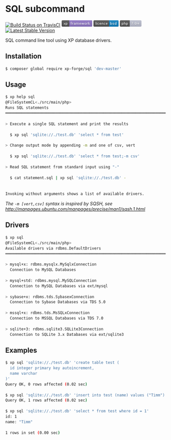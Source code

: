 SQL subcommand
==============

[![Build Status on TravisCI](https://secure.travis-ci.org/xp-forge/sql.svg)](http://travis-ci.org/xp-forge/sql)
[![XP Framework Module](https://raw.githubusercontent.com/xp-framework/web/master/static/xp-framework-badge.png)](https://github.com/xp-framework/core)
[![BSD Licence](https://raw.githubusercontent.com/xp-framework/web/master/static/licence-bsd.png)](https://github.com/xp-framework/core/blob/master/LICENCE.md)
[![Required PHP 7.0+](https://raw.githubusercontent.com/xp-framework/web/master/static/php-7_0plus.png)](http://php.net/)
[![Latest Stable Version](https://poser.pugx.org/xp-forge/sql/version.png)](https://packagist.org/packages/xp-forge/sql)

SQL command line tool using XP database drivers.

## Installation

```bash
$ composer global require xp-forge/sql 'dev-master'
```

## Usage
```bash
$ xp help sql
@FileSystemCL<./src/main/php>
Runs SQL statements
════════════════════════════════════════════════════════════════════════

> Execute a single SQL statement and print the results

  $ xp sql 'sqlite://./test.db' 'select * from test'

> Change output mode by appending -m and one of csv, vert

  $ xp sql 'sqlite://./test.db' 'select * from test;-m csv'

> Read SQL statement from standard input using "-"

  $ cat statement.sql | xp sql 'sqlite://./test.db' -


Invoking without arguments shows a list of available drivers.
```
*The `-m [vert,csv]` syntax is inspired by SQSH, see http://manpages.ubuntu.com/manpages/precise/man1/sqsh.1.html*

## Drivers

```bash
$ xp sql
@FileSystemCL<./src/main/php>
Available drivers via rdbms.DefaultDrivers
════════════════════════════════════════════════════════════════════════

> mysql+x: rdbms.mysqlx.MySqlxConnection
  Connection to MySQL Databases

> mysql+std: rdbms.mysql.MySQLConnection
  Connection to MySQL Databases via ext/mysql

> sybase+x: rdbms.tds.SybasexConnection
  Connection to Sybase Databases via TDS 5.0

> mssql+x: rdbms.tds.MsSQLxConnection
  Connection to MSSQL Databases via TDS 7.0

> sqlite+3: rdbms.sqlite3.SQLite3Connection
  Connection to SQLite 3.x Databases via ext/sqlite3
```

## Examples

```bash
$ xp sql 'sqlite://./test.db' 'create table test (
  id integer primary key autoincrement,
  name varchar
)'
Query OK, 0 rows affected (0.02 sec)

$ xp sql 'sqlite://./test.db' 'insert into test (name) values ("Timm")'
Query OK, 1 rows affected (0.02 sec)

$ xp sql 'sqlite://./test.db' 'select * from test where id = 1'
id: 1
name: "Timm"

1 rows in set (0.00 sec)
```